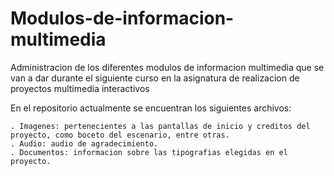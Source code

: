 # Modulos-de-informacion-multimedia

Administracion de los diferentes modulos de informacion multimedia que se van a dar durante el siguiente curso en la asignatura de realizacion de proyectos multimedia interactivos 

En el repositorio actualmente se encuentran los siguientes archivos:

    . Imagenes: pertenecientes a las pantallas de inicio y creditos del proyecto, como boceto del escenario, entre otras.
    . Audio: audio de agradecimiento.
    . Documentos: informacion sobre las tipografias elegidas en el proyecto.
